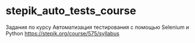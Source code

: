 # stepik_auto_tests_course
Задания по курсу Автоматизация тестирования с помощью Selenium и Python 
https://stepik.org/course/575/syllabus
